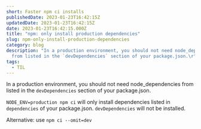 ```yaml
---
short: Faster npm ci installs
publishedDate: 2023-01-23T16:42:15Z
updatedDate: 2023-01-23T16:42:15Z
date: 2023-01-23T16:42:15.000Z
title: "npm: only install production dependencies"
slug: npm-only-install-production-dependencies
category: blog
description: "In a production environment, you should not need node_dependencies
  from listed in the `devDependencies` section of your package.json.\r"
tags:
  - TIL
---
```



In a production environment, you should not need node_dependencies from listed in the `devDependencies` section of your package.json.

`NODE_ENV=production npm ci` will only install dependencies listed in `dependencies` of your package.json. `devDependencies` will not be installed.

Alternative: use `npm ci --omit=dev`
